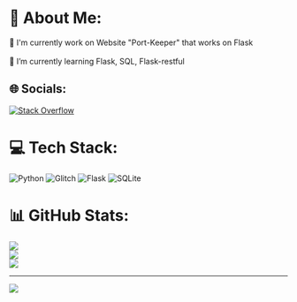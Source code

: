 # 💫 About Me:
🔭 I'm currently work on Website "Port-Keeper" that works on Flask<br><br>🌱 I’m currently learning Flask, SQL, Flask-restful<br>


## 🌐 Socials:
[![Stack Overflow](https://img.shields.io/badge/-Stackoverflow-FE7A16?logo=stack-overflow&logoColor=white)](https://stackoverflow.com/users/21702855) 

# 💻 Tech Stack:
![Python](https://img.shields.io/badge/python-3670A0?style=flat&logo=python&logoColor=ffdd54) ![Glitch](https://img.shields.io/badge/glitch-%233333FF.svg?style=flat&logo=glitch&logoColor=white) ![Flask](https://img.shields.io/badge/flask-%23000.svg?style=flat&logo=flask&logoColor=white) ![SQLite](https://img.shields.io/badge/sqlite-%2307405e.svg?style=flat&logo=sqlite&logoColor=white)
# 📊 GitHub Stats:
![](https://github-readme-stats.vercel.app/api?username=Winushkin&theme=radical&hide_border=false&include_all_commits=false&count_private=false)<br/>
![](https://github-readme-streak-stats.herokuapp.com/?user=Winushkin&theme=radical&hide_border=false)<br/>
![](https://github-readme-stats.vercel.app/api/top-langs/?username=Winushkin&theme=radical&hide_border=false&include_all_commits=false&count_private=false&layout=compact)

---
[![](https://visitcount.itsvg.in/api?id=Winushkin&icon=5&color=0)](https://visitcount.itsvg.in)

<!-- Proudly created with GPRM ( https://gprm.itsvg.in ) -->
